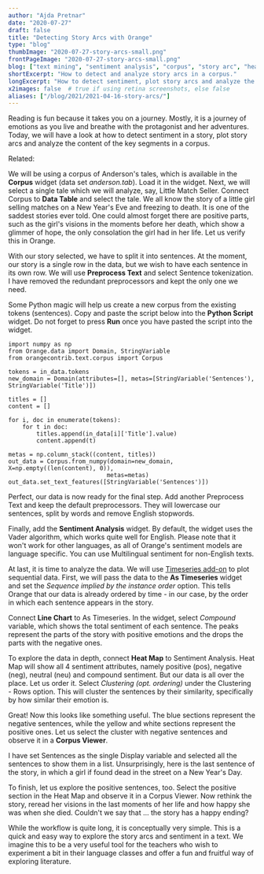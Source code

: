 ```yaml
---
author: "Ajda Pretnar"
date: "2020-07-27"
draft: false
title: "Detecting Story Arcs with Orange"
type: "blog"
thumbImage: "2020-07-27-story-arcs-small.png"
frontPageImage: "2020-07-27-story-arcs-small.png"
blog: ["text mining", "sentiment analysis", "corpus", "story arc", "heat map", "line chart"]
shortExcerpt: "How to detect and analyze story arcs in a corpus."
longExcerpt: "How to detect sentiment, plot story arcs and analyze the key segments in a corpus."
x2images: false  # true if using retina screenshots, else false
aliases: ["/blog/2021/2021-04-16-story-arcs/"]
---
```


Reading is fun because it takes you on a journey. Mostly, it is a journey of emotions as you live and breathe with the protagonist and her adventures. Today, we will have a look at how to detect sentiment in a story, plot story arcs and analyze the content of the key segments in a corpus.

Related: <LinkNew url="/blog/2018/09/11/text-workshops-in-ljubljana/" name="Text Workshops in Ljubljana"/>

We will be using a corpus of Anderson's tales, which is available in the **Corpus** widget (data set *anderson.tab*). Load it in the widget. Next, we will select a single tale which we will analyze, say, Little Match Seller. Connect Corpus to **Data Table** and select the tale. We all know the story of a little girl selling matches on a New Year's Eve and freezing to death. It is one of the saddest stories ever told. One could almost forget there are positive parts, such as the girl's visions in the moments before her death, which show a glimmer of hope, the only consolation the girl had in her life. Let us verify this in Orange.

<WindowScreenshot src="2020-07-27-corpus.png" />

<WindowScreenshot src="2020-07-27-data-table.png" />

<WorkflowScreenshot src="2020-07-27-wf1.png" />

With our story selected, we have to split it into sentences. At the moment, our story is a single row in the data, but we wish to have each sentence in its own row. We will use **Preprocess Text** and select Sentence tokenization. I have removed the redundant preprocessors and kept the only one we need.

<WindowScreenshot src="2020-07-27-preprocess.png" />

Some Python magic will help us create a new corpus from the existing tokens (sentences). Copy and paste the script below into the **Python Script** widget. Do not forget to press **Run** once you have pasted the script into the widget.

    import numpy as np
    from Orange.data import Domain, StringVariable
    from orangecontrib.text.corpus import Corpus

    tokens = in_data.tokens
    new_domain = Domain(attributes=[], metas=[StringVariable('Sentences'), StringVariable('Title')])

    titles = []
    content = []

    for i, doc in enumerate(tokens):
        for t in doc:
            titles.append(in_data[i]['Title'].value)
            content.append(t)

    metas = np.column_stack((content, titles))
    out_data = Corpus.from_numpy(domain=new_domain, X=np.empty((len(content), 0)),
                                metas=metas)
    out_data.set_text_features([StringVariable('Sentences')])

<WorkflowScreenshot src="2020-07-27-wf2.png" />

Perfect, our data is now ready for the final step. Add another Preprocess Text and keep the default preprocessors. They will lowercase our sentences, split by words and remove English stopwords.

<WindowScreenshot src="2020-07-27-preprocess2.png" />

Finally, add the **Sentiment Analysis** widget. By default, the widget uses the Vader algorithm, which works quite well for English. Please note that it won't work for other languages, as all of Orange's sentiment models are language specific. You can use Multilingual sentiment for non-English texts.

<WindowScreenshot src="2020-07-27-sentiment-analysis.png" />

<WorkflowScreenshot src="2020-07-27-wf3.png" />

At last, it is time to analyze the data. We will use [Timeseries add-on](https://github.com/biolab/orange3-timeseries) to plot sequential data. First, we will pass the data to the **As Timeseries** widget and set the *Sequence implied by the instance order* option. This tells Orange that our data is already ordered by time - in our case, by the order in which each sentence appears in the story.

<WindowScreenshot src="2020-07-27-as-timeseries.png" />

Connect **Line Chart** to As Timeseries. In the widget, select *Compound* variable, which shows the total sentiment of each sentence. The peaks represent the parts of the story with positive emotions and the drops the parts with the negative ones.

<WindowScreenshot src="2020-07-27-line-chart.png" />

<WorkflowScreenshot src="2020-07-27-wf4.png" />

To explore the data in depth, connect **Heat Map** to Sentiment Analysis. Heat Map will show all 4 sentiment attributes, namely positive (pos), negative (neg), neutral (neu) and   compound sentiment. But our data is all over the place. Let us order it. Select *Clustering (opt. ordering)* under the Clustering - Rows option. This will cluster the sentences by their similarity, specifically by how similar their emotion is.

<WindowScreenshot src="2020-07-27-heat-map.png" />

Great! Now this looks like something useful. The blue sections represent the negative sentences, while the yellow and white sections represent the positive ones. Let us select the cluster with negative sentences and observe it in a **Corpus Viewer**.

<WindowScreenshot src="2020-07-27-negative-sentiment.png" />

<WorkflowScreenshot src="2020-07-27-wf5.png" />

I have set Sentences as the single Display variable and selected all the sentences to show them in a list. Unsurprisingly, here is the last sentence of the story, in which a girl if found dead in the street on a New Year's Day.

To finish, let us explore the positive sentences, too. Select the positive section in the Heat Map and observe it in a Corpus Viewer. Now rethink the story, reread her visions in the last moments of her life and how happy she was when she died. Couldn't we say that ... the story has a happy ending?

<WindowScreenshot src="2020-07-27-positive-sentiment.png" />

While the workflow is quite long, it is conceptually very simple. This is a quick and easy way to explore the story arcs and sentiment in a text. We imagine this to be a very useful tool for the teachers who wish to experiment a bit in their language classes and offer a fun and fruitful way of exploring literature.

<WorkflowScreenshot src="2020-07-27-final-workflow.png" />
